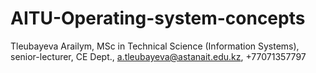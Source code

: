 # AITU-Operating-system-concepts

Tleubayeva Arailym, MSc in Technical Science (Information Systems), senior-lecturer, CE Dept., a.tleubayeva@astanait.edu.kz, +77071357797
